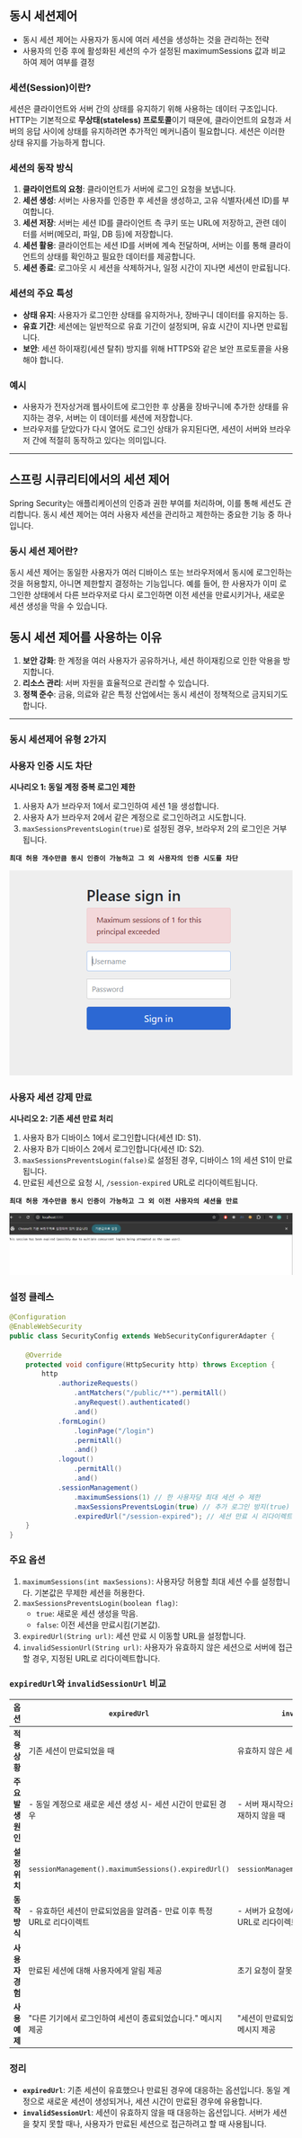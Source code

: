 ## 동시 세션제어
- 동시 세션 제어는 사용자가 동시에 여러 세션을 생성하는 것을 관리하는 전략
- 사용자의 인증 후에 활성화된 세션의 수가 설정된 maximumSessions 값과 비교하여 제어 여부를 결정

### 세션(Session)이란?

세션은 클라이언트와 서버 간의 상태를 유지하기 위해 사용하는 데이터 구조입니다. HTTP는 기본적으로 **무상태(stateless) 프로토콜**이기 때문에, 클라이언트의 요청과 서버의 응답 사이에 상태를 유지하려면 추가적인 메커니즘이 필요합니다. 세션은 이러한 상태 유지를 가능하게 합니다.

### 세션의 동작 방식

1. **클라이언트의 요청**: 클라이언트가 서버에 로그인 요청을 보냅니다.
2. **세션 생성**: 서버는 사용자를 인증한 후 세션을 생성하고, 고유 식별자(세션 ID)를 부여합니다.
3. **세션 저장**: 서버는 세션 ID를 클라이언트 측 쿠키 또는 URL에 저장하고, 관련 데이터를 서버(메모리, 파일, DB 등)에 저장합니다.
4. **세션 활용**: 클라이언트는 세션 ID를 서버에 계속 전달하며, 서버는 이를 통해 클라이언트의 상태를 확인하고 필요한 데이터를 제공합니다.
5. **세션 종료**: 로그아웃 시 세션을 삭제하거나, 일정 시간이 지나면 세션이 만료됩니다.

### 세션의 주요 특성

- **상태 유지**: 사용자가 로그인한 상태를 유지하거나, 장바구니 데이터를 유지하는 등.
- **유효 기간**: 세션에는 일반적으로 유효 기간이 설정되며, 유효 시간이 지나면 만료됩니다.
- **보안**: 세션 하이재킹(세션 탈취) 방지를 위해 HTTPS와 같은 보안 프로토콜을 사용해야 합니다.

### 예시

- 사용자가 전자상거래 웹사이트에 로그인한 후 상품을 장바구니에 추가한 상태를 유지하는 경우, 서버는 이 데이터를 세션에 저장합니다.
- 브라우저를 닫았다가 다시 열어도 로그인 상태가 유지된다면, 세션이 서버와 브라우저 간에 적절히 동작하고 있다는 의미입니다.
  
  

---  

## **스프링 시큐리티에서의 세션 제어**

Spring Security는 애플리케이션의 인증과 권한 부여를 처리하며, 이를 통해 세션도 관리합니다. 동시 세션 제어는 여러 사용자 세션을 관리하고 제한하는 중요한 기능 중 하나입니다.

### 동시 세션 제어란?

동시 세션 제어는 동일한 사용자가 여러 디바이스 또는 브라우저에서 동시에 로그인하는 것을 허용할지, 아니면 제한할지 결정하는 기능입니다. 예를 들어, 한 사용자가 이미 로그인한 상태에서 다른 브라우저로 다시 로그인하면 이전 세션을 만료시키거나, 새로운 세션 생성을 막을 수 있습니다.

## **동시 세션 제어를 사용하는 이유**

1. **보안 강화**: 한 계정을 여러 사용자가 공유하거나, 세션 하이재킹으로 인한 악용을 방지합니다.
2. **리소스 관리**: 서버 자원을 효율적으로 관리할 수 있습니다.
3. **정책 준수**: 금융, 의료와 같은 특정 산업에서는 동시 세션이 정책적으로 금지되기도 합니다.
  
  
    

---  



  
### 동시 세션제어 유형 2가지  

###  사용자 인증 시도 차단

**시나리오 1: 동일 계정 중복 로그인 제한**  

1. 사용자 A가 브라우저 1에서 로그인하여 세션 1을 생성합니다.
2. 사용자 A가 브라우저 2에서 같은 계정으로 로그인하려고 시도합니다.
3. `maxSessionsPreventsLogin(true)`로 설정된 경우, 브라우저 2의 로그인은 거부됩니다.
  
**`최대 허용 개수만큼 동시 인증이 가능하고 그 외 사용자의 인증 시도를 차단`**  
  
![img_8.png](../../img/img_8.png)

###  사용자 세션 강제 만료

**시나리오 2: 기존 세션 만료 처리**  

1. 사용자 B가 디바이스 1에서 로그인합니다(세션 ID: S1).
2. 사용자 B가 디바이스 2에서 로그인합니다(세션 ID: S2).
3. `maxSessionsPreventsLogin(false)`로 설정된 경우, 디바이스 1의 세션 S1이 만료됩니다.
4. 만료된 세션으로 요청 시, `/session-expired` URL로 리다이렉트됩니다.

**`최대 허용 개수만큼 동시 인증이 가능하고 그 외 이전 사용자의 세션을 만료`**
  
![6.0-SessionManagement.md](../../img/img_7.png)
  
### 설정 클레스
```java
@Configuration
@EnableWebSecurity
public class SecurityConfig extends WebSecurityConfigurerAdapter {

    @Override
    protected void configure(HttpSecurity http) throws Exception {
        http
            .authorizeRequests()
                .antMatchers("/public/**").permitAll()
                .anyRequest().authenticated()
                .and()
            .formLogin()
                .loginPage("/login")
                .permitAll()
                .and()
            .logout()
                .permitAll()
                .and()
            .sessionManagement()
                .maximumSessions(1) // 한 사용자당 최대 세션 수 제한
                .maxSessionsPreventsLogin(true) // 추가 로그인 방지(true) 또는 기존 세션 종료(false)
                .expiredUrl("/session-expired"); // 세션 만료 시 리다이렉트 URL
    }
}

```

### 주요 옵션

1. `maximumSessions(int maxSessions)`: 사용자당 허용할 최대 세션 수를 설정합니다. 기본값은 무제한 세션을 허용한다.
2. `maxSessionsPreventsLogin(boolean flag)`:
    - `true`: 새로운 세션 생성을 막음.
    - `false`: 이전 세션을 만료시킴(기본값).
3. `expiredUrl(String url)`: 세션 만료 시 이동할 URL을 설정합니다.
4. `invalidSessionUrl(String url)`: 사용자가 유효하지 않은 세션으로 서버에 접근할 경우, 지정된 URL로 리다이렉트합니다.

### **`expiredUrl`와 `invalidSessionUrl` 비교**

| **옵션** | **`expiredUrl`** | **`invalidSessionUrl`** |
| --- | --- | --- |
| **적용 상황** | 기존 세션이 만료되었을 때 | 유효하지 않은 세션으로 접근했을 때 |
| **주요 발생 원인** | - 동일 계정으로 새로운 세션 생성 시- 세션 시간이 만료된 경우 | - 서버 재시작으로 세션 초기화- 세션이 아예 존재하지 않을 때 |
| **설정 위치** | `sessionManagement().maximumSessions().expiredUrl()` | `sessionManagement().invalidSessionUrl()` |
| **동작 방식** | - 유효하던 세션이 만료되었음을 알려줌- 만료 이후 특정 URL로 리다이렉트 | - 서버가 요청에서 세션을 찾지 못할 경우- 특정 URL로 리다이렉트 |
| **사용자 경험** | 만료된 세션에 대해 사용자에게 알림 제공 | 초기 요청이 잘못되었음을 알려줌 |
| **사용 예제** | "다른 기기에서 로그인하여 세션이 종료되었습니다." 메시지 제공 | "세션이 만료되었습니다. 다시 로그인해주세요." 메시지 제공 |

### **정리**

- **`expiredUrl`**: 기존 세션이 유효했으나 만료된 경우에 대응하는 옵션입니다. 동일 계정으로 새로운 세션이 생성되거나, 세션 시간이 만료된 경우에 유용합니다.
- **`invalidSessionUrl`**: 세션이 유효하지 않을 때 대응하는 옵션입니다. 서버가 세션을 찾지 못할 때나, 사용자가 만료된 세션으로 접근하려고 할 때 사용됩니다.
  
